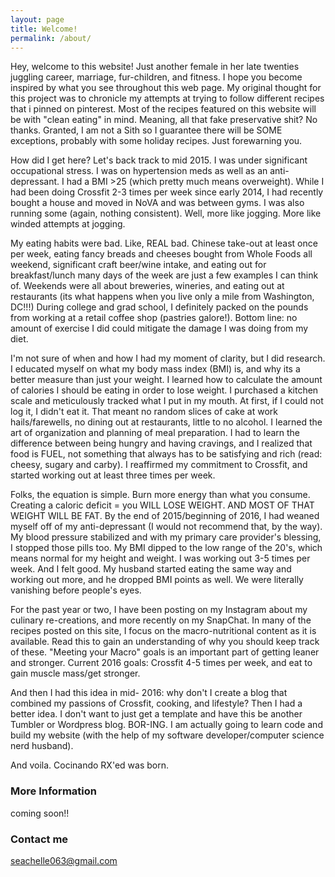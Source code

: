 ```yaml
---
layout: page
title: Welcome!
permalink: /about/
---
```


Hey, welcome to this website!  Just another female in her late twenties juggling career, marriage, fur-children, and fitness. I hope you become inspired by what you see throughout this web page. My original thought for this project was to chronicle my attempts at trying to follow different recipes that i pinned on pinterest. Most of the recipes featured on this website will be with "clean eating" in mind. Meaning, all that fake preservative shit? No thanks. Granted, I am not a Sith so I guarantee there will be SOME exceptions, probably with some holiday recipes. Just forewarning you.

How did I get here? Let's back track to mid 2015. I was under significant occupational stress. I was on hypertension meds as well as an anti-depressant.  I had a BMI >25 (which pretty much means overweight). While I had been doing Crossfit 2-3 times per week since early 2014, I had recently bought a house and moved in NoVA and was between gyms. I was also running some (again, nothing consistent). Well, more like jogging. More like winded attempts at jogging.

My eating habits were bad. Like, REAL bad. Chinese take-out at least once per week, eating fancy breads and cheeses bought from Whole Foods all weekend, significant craft beer/wine intake, and eating out for breakfast/lunch many days of the week are just a few examples I can think of. Weekends were all about breweries, wineries, and eating out at restaurants (its what happens when you live only a mile from Washington, DC!!!)  During college and grad school, I definitely packed on the pounds from working at a retail coffee shop (pastries galore!). Bottom line: no amount of exercise I did could mitigate the damage I was doing from my diet. 

I'm not sure of when and how I had my moment of clarity, but I did research. I educated myself on what my body mass index (BMI) is, and why its a better measure than just your weight. I learned how to calculate the amount of calories I should be eating in order to lose weight. I purchased a kitchen scale and meticulously tracked what I put in my mouth. At first, if I could not log it, I didn't eat it. That meant no random slices of cake at work hails/farewells, no dining out at restaurants, little to no alcohol. I learned the art of organization and planning of meal preparation. I had to learn the difference between being hungry and having cravings, and I realized that food is FUEL, not something that always has to be satisfying and rich (read: cheesy, sugary and carby). I reaffirmed my commitment to Crossfit, and started working out at least three times per week.

Folks, the equation is simple. Burn more energy than what you consume. Creating a caloric deficit = you WILL LOSE WEIGHT. AND MOST OF THAT WEIGHT WILL BE FAT. By the end of 2015/beginning of 2016, I had weaned myself off of my anti-depressant (I would not recommend that, by the way). My blood pressure stabilized and with my primary care provider's blessing, I stopped those pills too. My BMI dipped to the low range of the 20's, which means normal for my height and weight. I was working out 3-5 times per week. And I felt good.  My husband started eating the same way and working out more, and he dropped BMI points as well. We were literally vanishing before people's eyes.

For the past year or two, I have been posting on my Instagram about my culinary re-creations, and more recently on my SnapChat. In many of the recipes posted on this site, I focus on the macro-nutritional content  as it is available. Read this to gain an understanding of why you should keep track of these.  "Meeting your Macro" goals is an important part of getting leaner and stronger. Current 2016 goals: Crossfit 4-5 times per week, and eat to gain muscle mass/get stronger.

And then I had this idea in mid- 2016: why don't I create a blog that combined my passions of Crossfit, cooking, and lifestyle? Then I had a better idea. I don't want to just get a template and have this be another Tumbler or Wordpress blog. BOR-ING. I am actually going to learn code and build my website (with the help of my software developer/computer science nerd husband). 

And voila. Cocinando RX'ed was born. 

### More Information

coming soon!!

### Contact me

[seachelle063@gmail.com](mailto:seachelle063@gmail.com)
